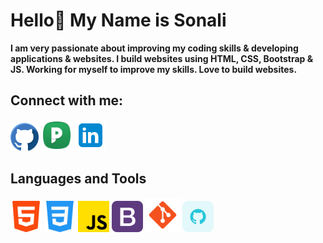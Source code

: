 # Hello👋 My Name is Sonali 
**I am very passionate about improving my coding skills & developing applications & websites. I build websites using HTML, CSS, Bootstrap & JS. Working for myself to improve my skills. Love to build websites.**

## Connect with me:
 <a href=" https://github.com/sonaligadekar20" target="_blank"><img src="github1.png" height="45px" alt="github"></a>
 <a href="https://peerlist.io/sonaligadekar20" target="_blank"><img src="peerlist.png" height="50px" alt="peerlist"></a>
 <a href="https://www.linkedin.com/in/sonali-gadekar/" target="_blank"> <img src="linkedin.png" height="50px" alt="linkedin"></a>

## Languages and Tools
<p> <img src="./html-5.png" alt="html" height="50">  <img src="./css-3.png" alt="css" height="50">  <img src="./js.png" alt="javascript" height="50">  <img src="./bootstrap.png" alt="bootstrap" height="50">  <img src="./git.png" alt="git" height="55">  <img src="./github (2).png" alt="github" height="50"></p>

              
